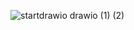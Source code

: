 ![startdrawio drawio (1) (2)](https://github.com/user-attachments/assets/225e3fe8-7abc-43d9-a3bc-5a0b03dd8a43)
